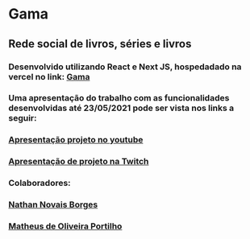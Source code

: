 # Gama
## Rede social de livros, séries e livros
### Desenvolvido utilizando React e Next JS, hospedadado na vercel no link: [Gama](https://gama-nathannnb.vercel.app/)
### Uma apresentação do trabalho com as funcionalidades desenvolvidas até 23/05/2021 pode ser vista nos links a seguir:
### [Apresentação projeto no youtube](https://www.youtube.com/watch?v=qKQDMwQWwLE&t=5s)
### [Apresentação de projeto na Twitch](https://www.twitch.tv/videos/1032194611)
### Colaboradores: 
### [Nathan Novais Borges](https://github.com/NathanNNB)
### [Matheus de Oliveira Portilho](https://github.com/Helped64)
